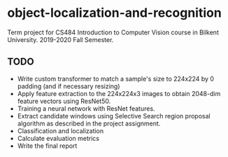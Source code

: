 # object-localization-and-recognition
Term project for CS484 Introduction to Computer Vision course in Bilkent University. 2019-2020 Fall Semester.

## TODO
- Write custom transformer to match a sample's size to 224x224 by 0 padding (and if necessary resizing)
- Apply feature extraction to the 224x224x3 images to obtain 2048-dim feature vectors using ResNet50.
- Training a neural network with ResNet features.
- Extract candidate windows using Selective Search region proposal algorithm as described in the project assignment.
- Classification and localization
- Calculate evaluation metrics
- Write the final report